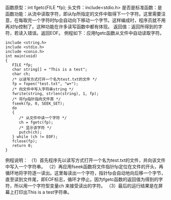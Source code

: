 函数原型：int fgetc(FILE *fp);
头文件：include<stdio.h>
是否是标准函数：是
函数功能：从流中读取字符，即从fp所指定的文件中取得下一个字符。这里需要注意，在每取完一个字符时fp会自动向下移动一个字节。这样编成时，程序员就不用再对fp控制了。这种功能在许多读写函数中都有体现。
返回值：返回所得到的字符，若读入错误。返回EOF。
例程如下：应用fgetc函数从文件中自动读取字符。
```  
include <string.h> 
include <stdio.h> 
include <conio.h> 
int main(void) 
{ 
   FILE *fp;
   char string[] = "This is a test"; 
   char ch; 
   /* 以读写方式打开一个名为test.txt的文件 */
   fp = fopen("test.txt", "w+");
   /* 向文件中写入字符串string */
   fwrite(string, strlen(string), 1, fp);
   /* 将fp指针指向文件首 */
   fseek(fp, 0, SEEK_SET);
   do 
   {
      /* 从文件中读一个字符 */
      ch = fgetc(fp);
      /* 显示该字符 */
      putch(ch);
   } while (ch != EOF); 
   fclose(fp);
   return 0; 
}
```
例程说明：
（1）首先程序先以读写方式打开一个名为test.txt的文件，并向该文件中写入一个字符串。
（2）再应用fseek函数将文件指针fp定位在文件的开头，再循环地将字符逐一读出。这里每读出一个字符，指针fp会自动地向后移一个字节，直至读到文件尾，即EOF标志，循环才停止。因为fgetc函数的返回值为得到的字符，所以用一个字符型变量ch 来接受读出的字符。
（3）最后的运行结果是在屏幕上打印出This is a test字符串。